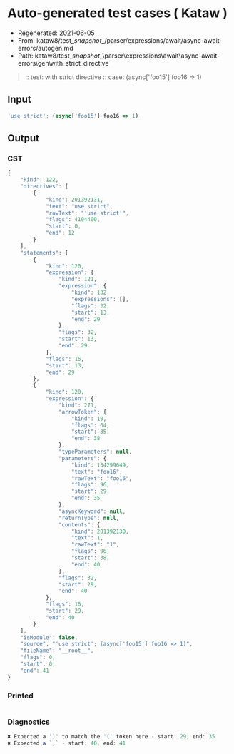 # Auto-generated test cases ( Kataw )
- Regenerated: 2021-06-05
- From: kataw8/test\__snapshot__/parser/expressions/await/async-await-errors/autogen.md
- Path: kataw8/test\__snapshot__\parser\expressions\await\async-await-errors\gen\with_strict_directive
> :: test: with strict directive
> :: case: (async['foo15'] foo16 => 1)
## Input

`````js
'use strict'; (async['foo15'] foo16 => 1)
`````
## Output

### CST

```javascript
{
    "kind": 122,
    "directives": [
        {
            "kind": 201392131,
            "text": "use strict",
            "rawText": "'use strict'",
            "flags": 4194400,
            "start": 0,
            "end": 12
        }
    ],
    "statements": [
        {
            "kind": 120,
            "expression": {
                "kind": 121,
                "expression": {
                    "kind": 132,
                    "expressions": [],
                    "flags": 32,
                    "start": 13,
                    "end": 29
                },
                "flags": 32,
                "start": 13,
                "end": 29
            },
            "flags": 16,
            "start": 13,
            "end": 29
        },
        {
            "kind": 120,
            "expression": {
                "kind": 271,
                "arrowToken": {
                    "kind": 10,
                    "flags": 64,
                    "start": 35,
                    "end": 38
                },
                "typeParameters": null,
                "parameters": {
                    "kind": 134299649,
                    "text": "foo16",
                    "rawText": "foo16",
                    "flags": 96,
                    "start": 29,
                    "end": 35
                },
                "asyncKeyword": null,
                "returnType": null,
                "contents": {
                    "kind": 201392130,
                    "text": 1,
                    "rawText": "1",
                    "flags": 96,
                    "start": 38,
                    "end": 40
                },
                "flags": 32,
                "start": 29,
                "end": 40
            },
            "flags": 16,
            "start": 29,
            "end": 40
        }
    ],
    "isModule": false,
    "source": "'use strict'; (async['foo15'] foo16 => 1)",
    "fileName": "__root__",
    "flags": 0,
    "start": 0,
    "end": 41
}
```

### Printed

```javascript

```

### Diagnostics

```javascript
✖ Expected a ')' to match the '(' token here - start: 29, end: 35
✖ Expected a `;` - start: 40, end: 41

```

